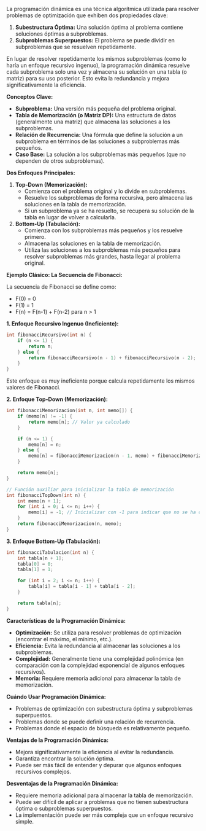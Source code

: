 La programación dinámica es una técnica algorítmica utilizada para resolver problemas de optimización que exhiben dos propiedades clave:

1.  **Subestructura Óptima:** Una solución óptima al problema contiene soluciones óptimas a subproblemas.
2.  **Subproblemas Superpuestos:** El problema se puede dividir en subproblemas que se resuelven repetidamente.

En lugar de resolver repetidamente los mismos subproblemas (como lo haría un enfoque recursivo ingenuo), la programación dinámica resuelve cada subproblema solo una vez y almacena su solución en una tabla (o matriz) para su uso posterior. Esto evita la redundancia y mejora significativamente la eficiencia.

**Conceptos Clave:**

*   **Subproblema:** Una versión más pequeña del problema original.
*   **Tabla de Memorización (o Matriz DP):** Una estructura de datos (generalmente una matriz) que almacena las soluciones a los subproblemas.
*   **Relación de Recurrencia:** Una fórmula que define la solución a un subproblema en términos de las soluciones a subproblemas más pequeños.
*   **Caso Base:** La solución a los subproblemas más pequeños (que no dependen de otros subproblemas).

**Dos Enfoques Principales:**

1.  **Top-Down (Memorización):**
    *   Comienza con el problema original y lo divide en subproblemas.
    *   Resuelve los subproblemas de forma recursiva, pero almacena las soluciones en la tabla de memorización.
    *   Si un subproblema ya se ha resuelto, se recupera su solución de la tabla en lugar de volver a calcularla.
2.  **Bottom-Up (Tabulación):**
    *   Comienza con los subproblemas más pequeños y los resuelve primero.
    *   Almacena las soluciones en la tabla de memorización.
    *   Utiliza las soluciones a los subproblemas más pequeños para resolver subproblemas más grandes, hasta llegar al problema original.

**Ejemplo Clásico: La Secuencia de Fibonacci:**

La secuencia de Fibonacci se define como:

*   F(0) = 0
*   F(1) = 1
*   F(n) = F(n-1) + F(n-2) para n > 1

**1. Enfoque Recursivo Ingenuo (Ineficiente):**

```cpp
int fibonacciRecursivo(int n) {
    if (n <= 1) {
        return n;
    } else {
        return fibonacciRecursivo(n - 1) + fibonacciRecursivo(n - 2);
    }
}
```

Este enfoque es muy ineficiente porque calcula repetidamente los mismos valores de Fibonacci.

**2. Enfoque Top-Down (Memorización):**

```cpp
int fibonacciMemorizacion(int n, int memo[]) {
    if (memo[n] != -1) {
        return memo[n]; // Valor ya calculado
    }

    if (n <= 1) {
        memo[n] = n;
    } else {
        memo[n] = fibonacciMemorizacion(n - 1, memo) + fibonacciMemorizacion(n - 2, memo);
    }

    return memo[n];
}

// Función auxiliar para inicializar la tabla de memorización
int fibonacciTopDown(int n) {
    int memo[n + 1];
    for (int i = 0; i <= n; i++) {
        memo[i] = -1; // Inicializar con -1 para indicar que no se ha calculado
    }
    return fibonacciMemorizacion(n, memo);
}
```

**3. Enfoque Bottom-Up (Tabulación):**

```cpp
int fibonacciTabulacion(int n) {
    int tabla[n + 1];
    tabla[0] = 0;
    tabla[1] = 1;

    for (int i = 2; i <= n; i++) {
        tabla[i] = tabla[i - 1] + tabla[i - 2];
    }

    return tabla[n];
}
```

**Características de la Programación Dinámica:**

*   **Optimización:** Se utiliza para resolver problemas de optimización (encontrar el máximo, el mínimo, etc.).
*   **Eficiencia:** Evita la redundancia al almacenar las soluciones a los subproblemas.
*   **Complejidad:** Generalmente tiene una complejidad polinómica (en comparación con la complejidad exponencial de algunos enfoques recursivos).
*   **Memoria:** Requiere memoria adicional para almacenar la tabla de memorización.

**Cuándo Usar Programación Dinámica:**

*   Problemas de optimización con subestructura óptima y subproblemas superpuestos.
*   Problemas donde se puede definir una relación de recurrencia.
*   Problemas donde el espacio de búsqueda es relativamente pequeño.

**Ventajas de la Programación Dinámica:**

*   Mejora significativamente la eficiencia al evitar la redundancia.
*   Garantiza encontrar la solución óptima.
*   Puede ser más fácil de entender y depurar que algunos enfoques recursivos complejos.

**Desventajas de la Programación Dinámica:**

*   Requiere memoria adicional para almacenar la tabla de memorización.
*   Puede ser difícil de aplicar a problemas que no tienen subestructura óptima o subproblemas superpuestos.
*   La implementación puede ser más compleja que un enfoque recursivo simple.

